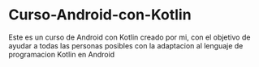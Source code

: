 # Curso-Android-con-Kotlin
Este es un curso de Android con Kotlin creado por mi, con el objetivo de ayudar a todas las personas posibles con la adaptacion al lenguaje de programacion Kotlin en Android
